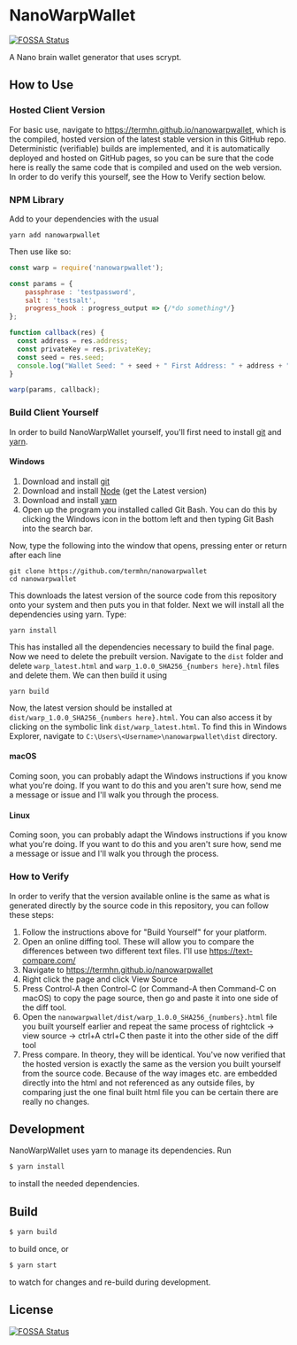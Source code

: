 # NanoWarpWallet
[![FOSSA Status](https://app.fossa.io/api/projects/git%2Bgithub.com%2Ftermhn%2Fnanowarpwallet.svg?type=shield)](https://app.fossa.io/projects/git%2Bgithub.com%2Ftermhn%2Fnanowarpwallet?ref=badge_shield)


A Nano brain wallet generator that uses scrypt.

## How to Use

### Hosted Client Version

For basic use, navigate to https://termhn.github.io/nanowarpwallet, which is the compiled, hosted version of the latest stable version in this GitHub repo. Deterministic (verifiable) builds are implemented, and it is automatically deployed and hosted on GitHub pages, so you can be sure that the code here is really the same code that is compiled and used on the web version. In order to do verify this yourself, see the How to Verify section below.

### NPM Library

Add to your dependencies with the usual

```
yarn add nanowarpwallet
```

Then use like so:

```javascript
const warp = require('nanowarpwallet');

const params = {
    passphrase : 'testpassword',
    salt : 'testsalt',
    progress_hook : progress_output => {/*do something*/}
};

function callback(res) {
  const address = res.address;
  const privateKey = res.privateKey;
  const seed = res.seed;
  console.log("Wallet Seed: " + seed + " First Address: " + address + " First Private Key: " + privateKey);
}

warp(params, callback);
```


### Build Client Yourself

In order to build NanoWarpWallet yourself, you'll first need to install [git](https://git-scm.com/) and [yarn](https://yarnpkg.com/en/).

#### Windows

1. Download and install [git](https://git-scm.com/)
2. Download and install [Node](https://nodejs.org/en/) (get the Latest version)
3. Download and install [yarn](https://yarnpkg.com/en/docs/install#windows-tab)
4. Open up the program you installed called Git Bash. You can do this by clicking the Windows icon in the bottom left and then typing Git Bash into the search bar.

Now, type the following into the window that opens, pressing enter or return after each line

```
git clone https://github.com/termhn/nanowarpwallet
cd nanowarpwallet
```

This downloads the latest version of the source code from this repository onto your system and then puts you in that folder. Next we will install all the dependencies using yarn. Type:

```
yarn install
```

This has installed all the dependencies necessary to build the final page. Now we need to delete the prebuilt version. Navigate to the `dist` folder and delete `warp_latest.html` and `warp_1.0.0_SHA256_{numbers here}.html` files and delete them. We can then build it using

```
yarn build
```

Now, the latest version should be installed at `dist/warp_1.0.0_SHA256_{numbers here}.html`. You can also access it by clicking on the symbolic link `dist/warp_latest.html`. To find this in Windows Explorer, navigate to `C:\Users\<Username>\nanowarpwallet\dist` directory.

#### macOS

Coming soon, you can probably adapt the Windows instructions if you know what you're doing. If you want to do this and you aren't sure how, send me a message or issue and I'll walk you through the process.

#### Linux

Coming soon, you can probably adapt the Windows instructions if you know what you're doing. If you want to do this and you aren't sure how, send me a message or issue and I'll walk you through the process.

### How to Verify

In order to verify that the version available online is the same as what is generated directly by the source code in this repository, you can follow these steps:

1. Follow the instructions above for "Build Yourself" for your platform.
2. Open an online diffing tool. These will allow you to compare the differences between two different text files. I'll use https://text-compare.com/
3. Navigate to https://termhn.github.io/nanowarpwallet
4. Right click the page and click View Source
5. Press Control-A then Control-C (or Command-A then Command-C on macOS) to copy the page source, then go and paste it into one side of the diff tool.
5. Open the `nanowarpwallet/dist/warp_1.0.0_SHA256_{numbers}.html` file you built yourself earlier and repeat the same process of rightclick -> view source -> ctrl+A ctrl+C then paste it into the other side of the diff tool
6. Press compare. In theory, they will be identical. You've now verified that the hosted version is exactly the same as the version you built yourself from the source code. Because of the way images etc. are embedded directly into the html and not referenced as any outside files, by comparing just the one final built html file you can be certain there are really no changes.

## Development

NanoWarpWallet uses yarn to manage its dependencies. Run
```sh
$ yarn install
```
to install the needed dependencies.

## Build

```sh
$ yarn build
```
to build once, or
```sh
$ yarn start
```
to watch for changes and re-build during development.


## License
[![FOSSA Status](https://app.fossa.io/api/projects/git%2Bgithub.com%2Ftermhn%2Fnanowarpwallet.svg?type=large)](https://app.fossa.io/projects/git%2Bgithub.com%2Ftermhn%2Fnanowarpwallet?ref=badge_large)